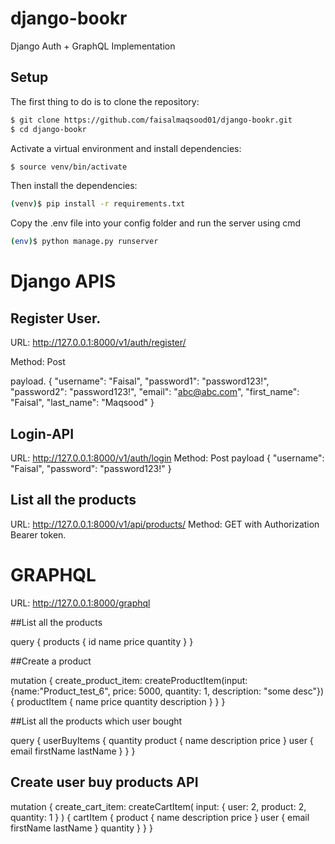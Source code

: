 # django-bookr
Django Auth + GraphQL Implementation

## Setup

The first thing to do is to clone the repository:

```sh
$ git clone https://github.com/faisalmaqsood01/django-bookr.git
$ cd django-bookr
```


Activate a virtual environment and install dependencies:

```sh
$ source venv/bin/activate
```

Then install the dependencies:

```sh
(venv)$ pip install -r requirements.txt
```

Copy the .env file into your config folder and run the server using cmd
```sh
(env)$ python manage.py runserver
```

# Django APIS
## Register User.
URL: http://127.0.0.1:8000/v1/auth/register/

Method: Post

payload.
{
    "username": "Faisal",
    "password1": "password123!",
    "password2": "password123!",
    "email": "abc@abc.com",
    "first_name": "Faisal",
    "last_name": "Maqsood"
}

## Login-API

URL: http://127.0.0.1:8000/v1/auth/login
Method: Post
payload
    {
    "username": "Faisal",
    "password": "password123!"
    }


## List all the products
URL: http://127.0.0.1:8000/v1/api/products/
Method: GET
with Authorization Bearer token.

# GRAPHQL
URL: http://127.0.0.1:8000/graphql

##List all the products

query {
  products {
    id
    name
    price
    quantity
  }
}

##Create a product

  mutation {
        create_product_item: createProductItem(input: {name:"Product_test_6", price: 5000, quantity: 1, description: "some desc"}){
            productItem {
                name
                price
                quantity
                description
            }
        }
      }

##List all the products which user bought

query {
  userBuyItems {
    quantity
    product {
      name
      description
      price
    }
    user {
      email
      firstName
      lastName
    }
  }
}


## Create user buy products API

mutation {
  create_cart_item: createCartItem(
    input: { user: 2, product: 2, quantity: 1 }
  ) {
    cartItem {
      product {
        name
        description
        price
      }
      user {
        email
        firstName
        lastName
      }
      quantity
    }
  }
}

